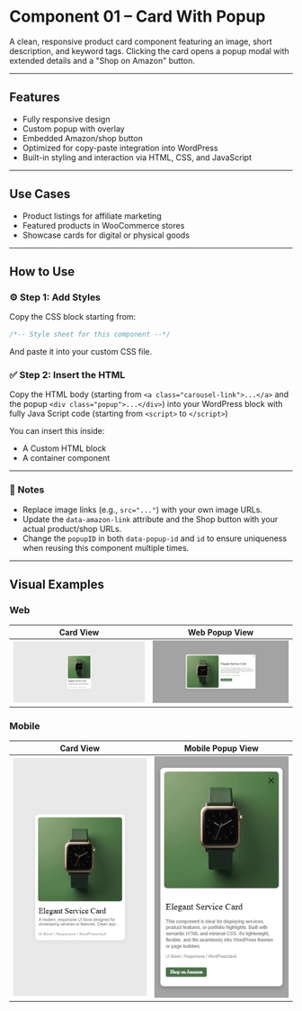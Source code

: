 # Component 01 – Card With Popup

A clean, responsive product card component featuring an image, short description, and keyword tags. Clicking the card opens a popup modal with extended details and a "Shop on Amazon" button.

---

## Features

* Fully responsive design
* Custom popup with overlay
* Embedded Amazon/shop button
* Optimized for copy-paste integration into WordPress
* Built-in styling and interaction via HTML, CSS, and JavaScript

---

## Use Cases

* Product listings for affiliate marketing
* Featured products in WooCommerce stores
* Showcase cards for digital or physical goods

---

## How to Use

### ⚙️ Step 1: Add Styles

Copy the CSS block starting from:

```css
/*-- Style sheet for this component --*/
```

And paste it into your custom CSS file.

### ✅ Step 2: Insert the HTML

Copy the HTML body (starting from `<a class="carousel-link">...</a>` and the popup `<div class="popup">...</div>`) into your WordPress block with fully Java Script code (starting from `<script>` to `</script>`)

You can insert this inside:

* A Custom HTML block
* A container component

---

### 🧐 Notes

* Replace image links (e.g., `src="..."`) with your own image URLs.
* Update the `data-amazon-link` attribute and the Shop button with your actual product/shop URLs.
* Change the `popupID` in both `data-popup-id` and `id` to ensure uniqueness when reusing this component multiple times.

---

## Visual Examples

### Web

| Card View | Web Popup View |
|-----------|----------------|
| ![Card View](../images/C01/web.png) | ![Popup View](../images/C01/web-popup.png) |

### Mobile

| Card View | Mobile Popup View |
|-----------|----------------|
| ![Card View](../images/C01/mobile.png) | ![Popup View](../images/C01/mobile-popup.png) |

